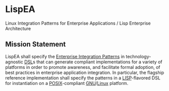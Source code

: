 # LispEA

Linux Integration Patterns for Enterprise Applications / Lisp Enterprise Architecture

## Mission Statement

LispEA shall specify the [Enterprise Integration Patterns](http://eaipatterns.com/) in technology-agnostic [DSL](https://en.wikipedia.org/wiki/Domain-specific_language)s that can generate compliant implementations for a variety of platforms in order to promote awareness, and facilitate formal adoption, of best practices in enterprise application integration. In particular, the flagship reference implementation shall specify the patterns in a [LISP](http://www.alu.org/alu/res-lisp-history)-flavored DSL for instantiation on a [POSIX](http://pubs.opengroup.org/onlinepubs/9699919799/)-compliant [GNU](http://www.gnu.org/gnu/linux-and-gnu.html)/[Linux](https://www.kernel.org/linux.html) platform. 
